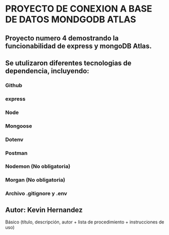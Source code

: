 # PROYECTO DE CONEXION A BASE DE DATOS MONDGODB ATLAS

## Proyecto numero 4 demostrando la funcionabilidad de express y mongoDB Atlas.

## Se utulizaron diferentes tecnologias de dependencia, incluyendo:

### Github

### express

### Node

### Mongoose

### Dotenv

### Postman

### Nodemon (No obligatoria)

### Morgan (No obligatoria)

### Archivo .gitignore y .env

## Autor: Kevin Hernandez

Básico (título, descripción, autor + lista de procedimiento + instrucciones de uso)
